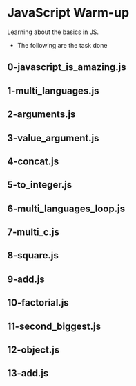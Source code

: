 # JavaScript Warm-up

Learning about the basics in JS.

- The following are the task done

## 0-javascript_is_amazing.js
## 1-multi_languages.js 
## 2-arguments.js 
## 3-value_argument.js
## 4-concat.js
## 5-to_integer.js
## 6-multi_languages_loop.js
## 7-multi_c.js
## 8-square.js
## 9-add.js
## 10-factorial.js
## 11-second_biggest.js
## 12-object.js
## 13-add.js

